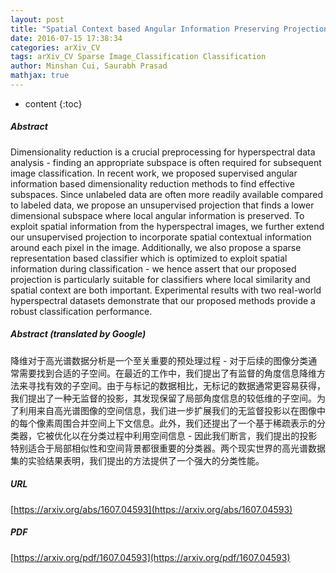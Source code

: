 ```yaml
---
layout: post
title: "Spatial Context based Angular Information Preserving Projection for Hyperspectral Image Classification"
date: 2016-07-15 17:38:34
categories: arXiv_CV
tags: arXiv_CV Sparse Image_Classification Classification
author: Minshan Cui, Saurabh Prasad
mathjax: true
---
```


* content
{:toc}

##### Abstract
Dimensionality reduction is a crucial preprocessing for hyperspectral data analysis - finding an appropriate subspace is often required for subsequent image classification. In recent work, we proposed supervised angular information based dimensionality reduction methods to find effective subspaces. Since unlabeled data are often more readily available compared to labeled data, we propose an unsupervised projection that finds a lower dimensional subspace where local angular information is preserved. To exploit spatial information from the hyperspectral images, we further extend our unsupervised projection to incorporate spatial contextual information around each pixel in the image. Additionally, we also propose a sparse representation based classifier which is optimized to exploit spatial information during classification - we hence assert that our proposed projection is particularly suitable for classifiers where local similarity and spatial context are both important. Experimental results with two real-world hyperspectral datasets demonstrate that our proposed methods provide a robust classification performance.

##### Abstract (translated by Google)
降维对于高光谱数据分析是一个至关重要的预处理过程 - 对于后续的图像分类通常需要找到合适的子空间。在最近的工作中，我们提出了有监督的角度信息降维方法来寻找有效的子空间。由于与标记的数据相比，无标记的数据通常更容易获得，我们提出了一种无监督的投影，其发现保留了局部角度信息的较低维的子空间。为了利用来自高光谱图像的空间信息，我们进一步扩展我们的无监督投影以在图像中的每个像素周围合并空间上下文信息。此外，我们还提出了一个基于稀疏表示的分类器，它被优化以在分类过程中利用空间信息 - 因此我们断言，我们提出的投影特别适合于局部相似性和空间背景都很重要的分类器。两个现实世界的高光谱数据集的实验结果表明，我们提出的方法提供了一个强大的分类性能。

##### URL
[https://arxiv.org/abs/1607.04593](https://arxiv.org/abs/1607.04593)

##### PDF
[https://arxiv.org/pdf/1607.04593](https://arxiv.org/pdf/1607.04593)


